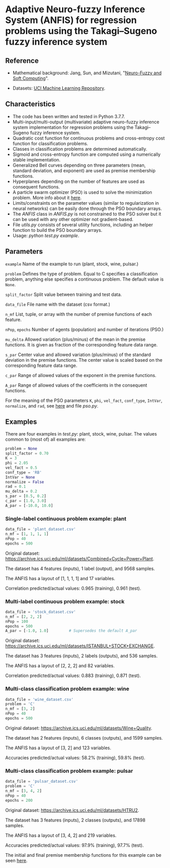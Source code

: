 # Adaptive Neuro-fuzzy Inference System (ANFIS) for regression problems using the Takagi–Sugeno fuzzy inference system

## Reference

- Mathematical background: Jang, Sun, and Mizutani, "[Neuro-Fuzzy and Soft Computing](https://ieeexplore.ieee.org/stamp/stamp.jsp?arnumber=633847)".

- Datasets: [UCI Machine Learning Repository](https://archive.ics.uci.edu/ml/datasets.php).

## Characteristics

- The code has been written and tested in Python 3.7.7.
- Multi-input/multi-output (multivariate) adaptive neuro-fuzzy inference system implementation for regression problems using the Takagi–Sugeno fuzzy inference system.
- Quadratic cost function for continuous problems and cross-entropy cost function for classification problems.
- Classes in classification problems are determined automatically.
- Sigmoid and cross-entropy function are computed using a numerically stable implementation.
- Generalized Bell curves depending on three parameters (mean, standard deviation, and exponent) are used as premise membership functions.
- Hyperplanes depending on the number of features are used as consequent functions.
- A particle swarm optimizer (PSO) is used to solve the minimization problem. More info about it [here](https://github.com/gabrielegilardi/PSO).
- Limits/constraints on the parameter values (similar to regularization in neural networks) can be easily done through the PSO boundary arrays.
- The *ANFIS* class in *ANFIS.py* is not constrained to the PSO solver but it can be used with any other optimizer not gradient-based.
- File *utils.py* consists of several utility functions, including an helper function to build the PSO boundary arrays.
- Usage: *python test.py example*.

## Parameters

`example` Name of the example to run (plant, stock, wine, pulsar.)

`problem` Defines the type of problem. Equal to C specifies a classification problem, anything else specifies a continuous problem. The default value is `None`.

`split_factor` Split value between training and test data.

`data_file` File name with the dataset (csv format.)

`n_mf` List, tuple, or array with the number of premise functions of each feature.

`nPop`, `epochs` Number of agents (population) and number of iterations (PSO.)

`mu_delta` Allowed variation (plus/minus) of the mean in the premise functions. It is given as fraction of the corresponding feature data range.

`s_par` Center value and allowed variation (plus/minus) of the standard deviation in the premise functions. The center value is scaled based on the corresponding feature data range.

`c_par` Range of allowed values of the exponent in the premise functions.

`A_par` Range of allowed values of the coefficients in the consequent functions.

For the meaning of the PSO parameters `K`, `phi`, `vel_fact`, `conf_type`, `IntVar`, `normalize`, and `rad`, see [here](https://github.com/gabrielegilardi/PSO) and file *pso.py*.

## Examples

There are four examples in *test.py*: plant, stock, wine, pulsar. The values common to (most of) all examples are:

```python
problem = None
split_factor = 0.70
K = 3
phi = 2.05
vel_fact = 0.5
conf_type = 'RB'
IntVar = None
normalize = False
rad = 0.1
mu_delta = 0.2
s_par = [0.5, 0.2]
c_par = [1.0, 3.0]
A_par = [-10.0, 10.0]
```

### Single-label continuous problem example: plant

```python
data_file = 'plant_dataset.csv'
n_mf = [1, 1, 1, 1]
nPop = 40
epochs = 500
```

Original dataset: <https://archive.ics.uci.edu/ml/datasets/Combined+Cycle+Power+Plant>.

The dataset has 4 features (inputs), 1 label (output), and 9568 samples.

The ANFIS has a layout of [1, 1, 1, 1] and 17 variables.

Correlation predicted/actual values: 0.965 (training), 0.961 (test).

### Multi-label continuous problem example: stock

```python
data_file = 'stock_dataset.csv'
n_mf = [2, 2, 2]
nPop = 100
epochs = 500
A_par = [-1.0, 1.0]         # Supersedes the default A_par
```

Original dataset: <https://archive.ics.uci.edu/ml/datasets/ISTANBUL+STOCK+EXCHANGE>.

The dataset has 3 features (inputs), 2 labels (outputs), and 536 samples.

The ANFIS has a layout of [2, 2, 2] and 82 variables.

Correlation predicted/actual values: 0.883 (training), 0.871 (test).

### Multi-class classification problem example: wine

```python
data_file = 'wine_dataset.csv'
problem = 'C'
n_mf = [3, 2]
nPop = 40
epochs = 500
```

Original dataset: <https://archive.ics.uci.edu/ml/datasets/Wine+Quality>.

The dataset has 2 features (inputs), 6 classes (outputs), and 1599 samples.

The ANFIS has a layout of [3, 2] and 123 variables.

Accuracies predicted/actual values: 58.2% (training), 59.8% (test).

### Multi-class classification problem example: pulsar

```python
data_file = 'pulsar_dataset.csv'
problem = 'C'
n_mf = [3, 4, 2]
nPop = 40
epochs = 200
```

Original dataset: <https://archive.ics.uci.edu/ml/datasets/HTRU2>.

The dataset has 3 features (inputs), 2 classes (outputs), and 17898 samples.

The ANFIS has a layout of [3, 4, 2] and 219 variables.

Accuracies predicted/actual values: 97.9% (training), 97.7% (test).

The initial and final premise membership functions for this example can be seen [here](./Code_Python/MFs_Pulsar_Example.pdf).
